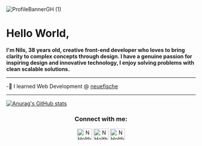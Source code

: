 
![ProfileBannerGH (1)](https://user-images.githubusercontent.com/101572806/215461544-0a7b3be2-df2a-4ef8-8ac4-8ccceab8ed13.png)


# Hello World,

**I'm Nils, 38 years old, creative front-end developer who loves to bring clarity to complex concepts through design. I have a genuine passion for inspiring design and innovative technology, I enjoy solving problems with clean scalable solutions.**


---------
-🐠 I learned Web Development @ [neuefische](https://github.com/neuefische)


---------

[![Anurag's GitHub stats](https://github-readme-stats.vercel.app/api?username=NilsHolthey)](https://github.com/anuraghazra/github-readme-stats)



<h3 align="center">Connect with me:</h3>
<p align="center">
<a href="https://codepen.io/NHolthey" target="blank"><img align="center" src="https://cdn.jsdelivr.net/npm/simple-icons@3.0.1/icons/codepen.svg" alt="NHolthey" height="30" width="40" /></a>
<a href="https://twitter.com/NHolthey" target="blank"><img align="center" src="https://cdn.jsdelivr.net/npm/simple-icons@3.0.1/icons/twitter.svg" alt="NHolthey" height="30" width="40" /></a>
<a href="https://instagram.com/NHolthey" target="blank"><img align="center" src="https://cdn.jsdelivr.net/npm/simple-icons@3.0.1/icons/instagram.svg" alt="NHolthey" height="30" width="40" /></a>
</p>

